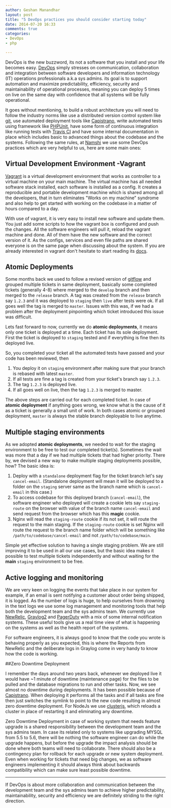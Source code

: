 ```yaml
---
author: Geshan Manandhar
layout: post
title: "5 DevOps practices you should consider starting today"
date: 2014-07-20 16:33
comments: true
categories:
- DevOps
- php

---
```


DevOps is the new buzzword, its not a software that you install and your life becomes easy. [DevOps](http://en.wikipedia.org/wiki/DevOps) simply stresses on communication, collaboration and integration between software developers and information technology (IT) operations professionals a.k.a sys admins. its goal is to support automation and maximize predictability, efficiency, security and maintainability of operational processes, meaning you can deploy 5 times on live on the same day with confidence that all systems will be fully operational. 
<!-- more -->

It goes without mentioning, to build a robust architecture you will need to follow the industry norms like use a distributed version control system like [git](http://git-scm.com/), use automated deployment tools like [Capistrano](http://capistranorb.com/), write automated tests using framework like [PHPUnit](http://phpunit.de/), have some form of continuous integration like running tests with [Travis CI](https://travis-ci.com/) and have some internal documentation in place which includes basic to advanced things about the codebase and the systems. Following the same rules, at [Namshi](http://www.namshi.com) we use some DevOps practices which are very helpful to us, here are some main ones:


## Virtual Development Environment -Vagrant

[Vagrant](http://www.vagrantup.com/) is a virtual development environment that works as controller to a virtual machine on your main machine. The virtual machine has all needed software stack installed, each software is installed as a config. It creates a reproducible and portable development machine which is shared among all the developers, that in turn eliminates "Works on my machine" syndrome and also help to get started with working on the codebase in a matter of hours compared to a day.

With use of vagrant, it is very easy to install new software and update them. You just add some scripts to how the vagrant box is configured and push the changes. All the software engineers will pull it, reload the vagrant machine and done. All of them have the new software and the correct version of it. As the configs, services and even file paths are shared everyone is on the same page when discussing about the system. If you are already interested in vagrant don't hesitate to start reading its [docs](http://docs.vagrantup.com/v2/getting-started/index.html).


## Atomic Deployments
Some months back we used to follow a revised version of [gitflow](http://nvie.com/posts/a-successful-git-branching-model/) and grouped multiple tickets in same deployment, basically some completed tickets (generally 4-8) where merged to the `develop` branch and then merged to the  `release` branch. A tag was created from the `release` branch say `1.2.3` and it was deployed to `staging` then `live` after tests were ok. If all goes well the tag is merged to `master`. Issues with this was, if we had a problem after the deployment pinpointing which ticket introduced this issue was difficult. 

Lets fast forward to now, currently we do **atomic deployments**, it means only one ticket is deployed at a time. Each ticket has its sole deployment. First the ticket is deployed to `staging` tested and if everything is fine then its deployed live. 

So, you completed your ticket all the automated tests have passed and your code has been reviewed, then 

1. You deploy it on `staging` environment after making sure that your branch is rebased with latest `master`. 
1. If all tests are fine a tag is created from your ticket's branch say `1.2.3`.
1. The tag `1.2.3` is deployed live. 
1. If all goes well on live, then the tag `1.2.3` is merged to master. 

The above steps are carried out for each completed ticket. In case of **atomic deployment** if anything goes wrong, we know what is the cause of it as a ticket is generally a small unit of work. In both cases atomic or grouped deployment, `master` is always the stable branch deployable to live anytime. 


## Multiple staging environments

As we adopted **atomic deployments**, we needed to wait for the staging environment to be free to test our completed ticket(s). Sometimes the wait was more that a day if we had multiple tickets that had higher priority. There by, we devised a new way to make multiple staging deployments possible, how? The basic idea is:

1. Deploy with a `standalone` deployment flag for the ticket branch let's say `cancel-email`. (Standalone deployment will mean it will be deployed to a folder on the `staging` server same as the branch name which is `cancel-email` in this case.) 
1. To access codebase for this deployed branch (`cancel-email`), the software engineer who deployed will create a cookie lets say `staging-route` on the browser with value of the branch name `cancel-email` and send request from the browser which has this **magic** cookie.
1. Nginx will read the `staging-route` cookie if its not set, it will route the request to the main staging. If the `staging-route` cookie is set Nginx will route the request to the branch name folder which will be something like `/path/to/codebase/cancel-email` and not `/path/to/codebase/main`.

Simple yet effective solution to having a single staging problem. We are still improving it to be used in all our use cases, but the basic idea makes it possible to test multiple tickets independently and without waiting for the **main** `staging` environment to be free.

## Active logging and monitoring

We are very keen on logging the events that take place in our system for example, if an email is sent notifying a customer about order being shipped, it is logged. As the number of logs is huge, to help ourselves from drowning in the text logs we use some log management and monitoring tools that help both the development team and the sys admins team. We currently use [NewRelic](http://newrelic.com/), [Graylog2](http://graylog2.org/) and [PagerDuty](https://www.pagerduty.com/) with a mix of some internal notification systems. These useful tools give us a real time view of what is happening on the systems as well as the health report of the systems. 

For software engineers, it is always good to know that the code you wrote is behaving properly as you expected, this is where the Reports from NewRelic and the deliberate logs in Graylog come in very handy to know how the code is working.

##Zero Downtime Deployment

I remember the days around two years back, whenever we deployed live it would have ~1 minute of downtime (maintenance page) for the files to be pulled and the database migrations to run and other tasks. Now, we see almost no downtime during deployments. It has been possible because of [Capistrano](http://capistranorb.com/). When deploying it performs all the tasks and if all tasks are fine then just switches the symlink to point to the new code resulting in almost zero downtime deployment. For NodeJs we use [clusterjs](http://tech.namshi.com/blog/2014/06/27/clusterjs-clusterify-your-nodejs-applications-and-achieve-zero-downtime-deployments/), which reloads a cluster in place of restarting it and eliminating any downtime.

Zero Downtime Deployment in case of working system that needs feature upgrade is a shared responsibility between the development team and the sys admins team. In case its related only to systems like upgrading MYSQL from 5.5 to 5.6, there will be nothing the software engineer can do while the upgrade happens, but before the upgrade the impact analysis should be done where both teams will need to collaborate. There should also be a contingency plan for rollback for each upgrade or new system deployment. Even when working for tickets that need big changes, we as software engineers implementing it should always think about backwards compatibility which can make sure least possible downtime.

*****

If DevOps is about more collaboration and communication between the development team and the sys admins team to achieve higher predictability, maintainability, security and efficiency we are definitely striding to the right direction.
